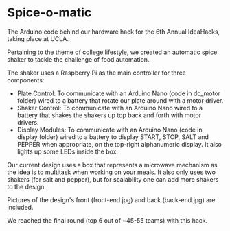 # Spice-o-matic
The Arduino code behind our hardware hack for the 6th Annual IdeaHacks, taking place at UCLA.

Pertaining to the theme of college lifestyle, we created an automatic spice shaker to tackle the challenge of food automation.

The shaker uses a Raspberry Pi as the main controller for three components:
- Plate Control: To communicate with an Arduino Nano (code in dc_motor folder) wired to a battery that rotate our plate around with a motor driver.
- Shaker Control: To communicate with an Arduino Nano wired to a battery that shakes the shakers up top back and forth with motor drivers.
- Display Modules: To communicate with an Arduino Nano (code in display folder) wired to a battery to display START, STOP, SALT and PEPPER when appropriate, on the top-right alphanumeric display. It also lights up some LEDs inside the box.

Our current design uses a box that represents a microwave mechanism as the idea is to multitask when working on your meals. It also only uses two shakers (for salt and pepper), but for scalability one can add more shakers to the design. 

Pictures of the design's front (front-end.jpg) and back (back-end.jpg) are included.

We reached the final round (top 6 out of ~45-55 teams) with this hack.
